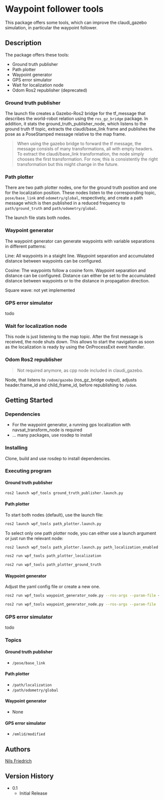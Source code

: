 # Waypoint follower tools

This package offers some tools, which can improve the claudi_gazebo simulation, in particular the waypoint follower. 

## Description

The package offers these tools:
* Ground truth publisher
* Path plotter
* Waypoint generator
* GPS error simulator
* Wait for localization node
* Odom Ros2 republisher (deprecated)

### Ground truth publisher
The launch file creates a Gazebo-Ros2 bridge for the tf_message that describes the world-robot relation using the `ros_gz_bridge` package. In addition, it stats the ground_truth_publisher_node, which listens to the ground truth tf topic, extracts the claudi/base_link frame and publishes the pose as a PoseStamped message relative to the map frame.

> When using the gazebo bridge to forward the tf message, the message consists of many transformations, all with empty headers. To extract the claudi/base_link transformation, the node simply chooses the first transformation. For now, this is consistently the right transformation but this might change in the future.

### Path plotter
There are two path plotter nodes, one for the ground truth position and one for the localization position.
These nodes listen to the corresponding topic, `pose/base_link` and `odometry/global`, respectively, and create a path message which is then published in a reduced frequency to `path/ground_truth` and `path/odometry/global`.

The launch file stats both nodes.

### Waypoint generator
The waypoint generator can generate waypoints with variable separations in different patterns:

Line: All waypoints in a staight line. Waypoint separation and accumulated distance between waypoints can be configured.

Cosine: The waypoints follow a cosine form. Waypoint separation and distance can be configured. Distance can either be set to the accumulated distance between waypoints or to the distance in propagation direction.

Square wave: not yet implemented

### GPS error simulator
todo

### Wait for localization node
This node is just listening to the map topic. After the first message is received, the node shuts down. This allows to start the navigation as soon as the localization is ready by using the OnProcessExit event handler.

### Odom Ros2 republisher
> Not required anymore, as cpp node included in claudi_gazebo.

Node, that listens to `/odom/gazebo` (ros_gz_bridge output), adjusts header.frame_id and child_frame_id, before republishing to `/odom`.


## Getting Started

### Dependencies

* For the waypoint generator, a running gps localization with navsat_transform_node is required
* ... many packages, use rosdep to install

### Installing

Clone, build and use rosdep to install dependencies.

### Executing program

#### Ground truth publisher
```bash
ros2 launch wpf_tools ground_truth_publisher.launch.py
```

#### Path plotter
To start both nodes (default), use the launch file:
```bash
ros2 launch wpf_tools path_plotter.launch.py
```

To select only one path plotter node, you can either use a launch argument or just run the relevant node:
```bash
ros2 launch wpf_tools path_plotter.launch.py path_localization_enabled:=True path_ground_truth_enabled:=True
```
```bash
ros2 run wpf_tools path_plotter_localization
```
```bash
ros2 run wpf_tools path_plotter_ground_truth
```

#### Waypoint generator
Adjust the yaml config file or create a new one.
```bash
ros2 run wpf_tools waypoint_generator_node.py --ros-args --param-file <package_src_or_share>/wpf_tools/config/wp_generator.yaml
```
```bash
ros2 run wpf_tools waypoint_generator_node.py --ros-args --param-file ./src/wpf_tools/config/wp_generator.yaml
```

### GPS error simulator
todo


### Topics

#### Ground truth publisher
* `/pose/base_link`

#### Path plotter
* `/path/localization`
* `/path/odometry/global`

#### Waypoint generator
* None

#### GPS error simulator
* `/emlid/modified`


## Authors

[Nils Friedrich](mailto:nils-jonathan.friedrich@student.tu-freiberg.de)

## Version History

* 0.1
    * Initial Release